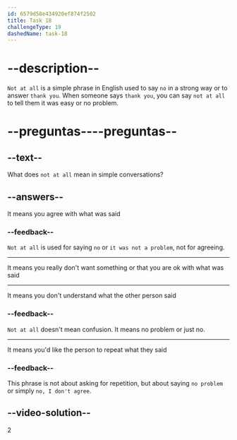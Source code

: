 ```yaml
---
id: 6579d58e434920ef874f2502
title: Task 18
challengeType: 19
dashedName: task-18
---
```


# --description--

`Not at all` is a simple phrase in English used to say `no` in a strong way or to answer `thank you`. When someone says `thank you`, you can say `not at all` to tell them it was easy or no problem.

# --preguntas----preguntas--

## --text--

What does `not at all` mean in simple conversations?

## --answers--

It means you agree with what was said

### --feedback--

`Not at all` is used for saying `no` or `it was not a problem`, not for agreeing.

---

It means you really don't want something or that you are ok with what was said

---

It means you don't understand what the other person said

### --feedback--

`Not at all` doesn't mean confusion. It means no problem or just no.

---

It means you'd like the person to repeat what they said

### --feedback--

This phrase is not about asking for repetition, but about saying `no problem` or simply `no, I don't agree`.

## --video-solution--

2
